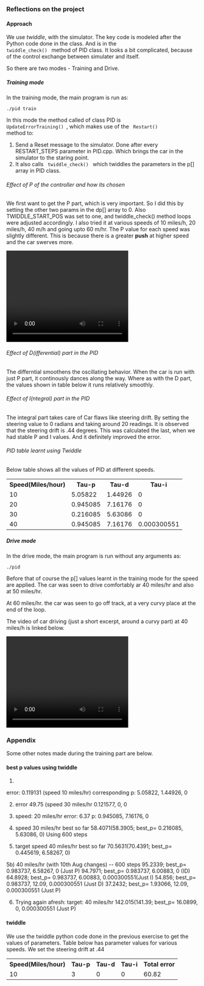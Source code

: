 ### Reflections on the project


#### Approach

We use <i>twiddle</i>, with the simulator. The key code is modeled after the Python code done in the class. And is in the <code> twiddle_check() </code> method of PID class. It looks a bit complicated, because of the control exchange between simulater and itself. 

So there are two modes - Training and Drive. 

##### Training mode

In the training mode, the main program is run as: 

<code>./pid train</code>

In this mode the method called of class PID is <code> UpdateErrorTraining() </code>, which makes use of the <code> Restart() </code> method to: 
1. Send a Reset message to the simulator. Done after every RESTART_STEPS parameter in PID.cpp. Which brings the car in the simulator to the staring point. 
2. It also calls <code> twiddle_check() </code> which twiddles the parameters in the p[] array in PID class. 

###### Effect of P of the controller and how its chosen

We first want to get the P part, which is very important. So I did this by setting the other two params in the dp[] array to 0. Also TWIDDLE_START_POS was set to one, and twiddle_check() method loops were adjusted accordingly. 
I also tried it at various speeds of 10 miles/h, 20 miles/h,  40 m/h and going upto 60 m/hr. 
The P value for each speed was slightly different. This is because there is a greater <b>push</b> at higher speed and the car swerves more. 

<video width="320" height="240" controls>
<source src="/pid_train.mp4" type="video/mp4">
You can also see this short <a href = "/pid_train.mp4"> Video of training </a> on how twiddle is used with Reset.
</video>

###### Effect of D(ifferential) part in the PID

The differntial smoothens the oscillating behavior. When the car is run with just P part, it continously dances along the way. Where as with the D part, the values shown in table below it runs relatively smoothly.

###### Effect of I(ntegral) part in the PID

The integral part takes care of Car flaws like steering drift. 
By setting the steering value to 0 radians and taking around 20 readings. It is observed that the steering drift is .44 degrees. 
This was calculated the last, when we had stable P and I values. And it definitely improved the error.

###### PID table learnt using Twiddle

Below table shows all the values of PID at different speeds. 

<table>
<tr>
<th>Speed(Miles/hour)</th>
<th>Tau-p</th>
<th>Tau-d</th>
<th>Tau-i</th>
</tr>
<tr>
<td>10</td>
<td>5.05822</td>
<td>1.44926</td>
<td>0</td>
</tr>
<tr>
<td>20</td>
<td>0.945085</td>
<td>7.16176</td>
<td>0</td>
</tr>
</tr>
<tr>
<td>30</td>
<td>0.216085</td>
<td>5.63086</td>
<td>0</td>
</tr>
</tr>
<tr>
<td>40</td>
<td>0.945085</td>
<td>7.16176</td>
<td>0.000300551</td>
</tr>
</table>


##### Drive mode

In the drive mode, the main program is run without any arguments as: 

<code>./pid</code>

Before that of course the p[] values learnt in the training mode for the speed are applied. 
The car was seen to drive comfortably ar 40 miles/hr and also at 50 miles/hr. 

At 60 miles/hr. the car was seen to go off track, at a very curvy place at the end of the loop. 

The video of car driving (just a short excerpt, around a curvy part) at 40 miles/h is linked below.


<video width="320" height="240" controls>
<source src="/pid_drive.mp4" type="video/mp4">
You see this short <a href = "/pid_train.mp4"> Video of Driving </a> around a curvy path.
</video>


### Appendix

Some other notes made during the training part are below.

#### best p values using twiddle

1)
error: 0.119131 (speed 10 miles/hr)
corresponding p: 5.05822, 1.44926, 0

2) error 49.75 (speed 30 miles/hr
0.121577, 0, 0

3) speed: 20 miles/hr
  error: 6.37
  p: 0.945085, 7.16176, 0

4) speed 30 miles/hr
best so far 58.4071(58.3905; best_p= 0.216085, 5.63086, 0)
Using 600 steps

5) target speed 40 miles/hr
best so far 70.5631(70.4391; best_p= 0.445619, 6.58267, 0)

5b) 40 miles/hr (with 10th Aug changes) -- 600 steps
95.2339; best_p= 0.983737, 6.58267, 0 (Just P)
94.7971; best_p= 0.983737, 6.00883, 0 (ID)
64.8928; best_p= 0.983737, 6.00883, 0.000300551(Just I)
54.856;  best_p= 0.983737, 12.09, 0.000300551 (Just D)
37.2432; best_p= 1.93066, 12.09, 0.000300551 (Just P)

6) Trying again afresh: 
target: 40 miles/hr
142.015(141.39; best_p= 16.0899, 0, 0.000300551 (Just P)




#### twiddle
We use the twiddle python code done in the previous exercise to get the values of parameters. 
Table below has parameter values for various speeds. 
We set the steering drift at .44
<table>
<tr>
<th>Speed(Miles/hour)</th>
<th>Tau-p</th>
<th>Tau-d</th>
<th>Tau-i</th>
<th>Total error</th>
</tr>
<tr>
<td>10</td>
<td>3</td>
<td>0</td>
<td>0</td>
<td>60.82</td>
</tr>
</table>
